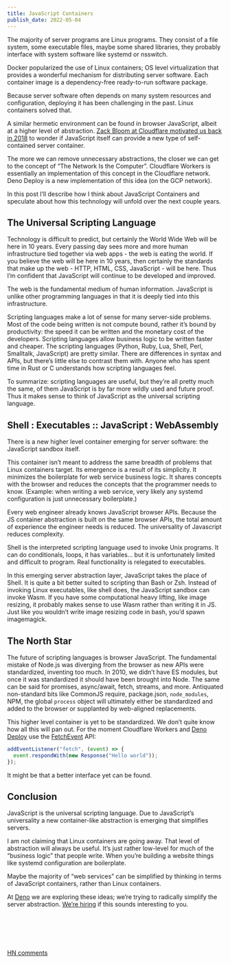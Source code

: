 ```yaml
---
title: JavaScript Containers
publish_date: 2022-05-04
---
```


The majority of server programs are Linux programs. They consist of a file
system, some executable files, maybe some shared libraries, they probably
interface with system software like systemd or nsswitch.

Docker popularized the use of Linux containers; OS level virtualization that
provides a wonderful mechanism for distributing server software. Each container
image is a dependency-free ready-to-run software package.

Because server software often depends on many system resources and
configuration, deploying it has been challenging in the past. Linux containers
solved that.

A similar hermetic environment can be found in browser JavaScript, albeit at a
higher level of abstraction.
[Zack Bloom at Cloudflare motivated us back in 2018](https://blog.cloudflare.com/cloud-computing-without-containers/)
to wonder if JavaScript itself can provide a new type of self-contained server
container.

The more we can remove unnecessary abstractions, the closer we can get to the
concept of “The Network Is the Computer”. Cloudflare Workers is essentially an
implementation of this concept in the Cloudflare network. Deno Deploy is a new
implementation of this idea (on the GCP network).

In this post I’ll describe how I think about JavaScript Containers and speculate
about how this technology will unfold over the next couple years.

## The Universal Scripting Language

Technology is difficult to predict, but certainly the World Wide Web will be
here in 10 years. Every passing day sees more and more human infrastructure tied
together via web apps - the web is eating the world. If you believe the web will
be here in 10 years, then certainly the standards that make up the web - HTTP,
HTML, CSS, JavaScript - will be here. Thus I’m confident that JavaScript will
continue to be developed and improved.

The web is the fundamental medium of human information. JavaScript is unlike
other programming languages in that it is deeply tied into this infrastructure.

Scripting languages make a lot of sense for many server-side problems. Most of
the code being written is not compute bound, rather it’s bound by productivity:
the speed it can be written and the monetary cost of the developers. Scripting
languages allow business logic to be written faster and cheaper. The scripting
languages (Python, Ruby, Lua, Shell, Perl, Smalltalk, JavaScript) are pretty
similar. There are differences in syntax and APIs, but there’s little else to
contrast them with. Anyone who has spent time in Rust or C understands how
scripting languages feel.

To summarize: scripting languages are useful, but they’re all pretty much the
same, of them JavaScript is by far more wildly used and future proof. Thus it
makes sense to think of JavaScript as the universal scripting language.

## Shell : Executables :: JavaScript : WebAssembly

There is a new higher level container emerging for server software: the
JavaScript sandbox itself.

This container isn’t meant to address the same breadth of problems that Linux
containers target. Its emergence is a result of its simplicity. It minimizes the
boilerplate for web service business logic. It shares concepts with the browser
and reduces the concepts that the programmer needs to know. (Example: when
writing a web service, very likely any systemd configuration is just unnecessary
boilerplate.)

Every web engineer already knows JavaScript browser APIs. Because the JS
container abstraction is built on the same browser APIs, the total amount of
experience the engineer needs is reduced. The universality of Javascript reduces
complexity.

Shell is the interpreted scripting language used to invoke Unix programs. It can
do conditionals, loops, it has variables… but it is unfortunately limited and
difficult to program. Real functionality is relegated to executables.

In this emerging server abstraction layer, JavaScript takes the place of Shell.
It is quite a bit better suited to scripting than Bash or Zsh. Instead of
invoking Linux executables, like shell does, the JavaScript sandbox can invoke
Wasm. If you have some computational heavy lifting, like image resizing, it
probably makes sense to use Wasm rather than writing it in JS. Just like you
wouldn’t write image resizing code in bash, you’d spawn imagemagick.

## The North Star

The future of scripting languages is browser JavaScript. The fundamental mistake
of Node.js was diverging from the browser as new APIs were standardized,
inventing too much. In 2010, we didn’t have ES modules, but once it was
standardized it should have been brought into Node. The same can be said for
promises, async/await, fetch, streams, and more. Antiquated non-standard bits
like CommonJS require, package.json, `node_modules`, NPM, the global `process`
object will ultimately either be standardized and added to the browser or
supplanted by web-aligned replacements.

This higher level container is yet to be standardized. We don’t quite know how
all this will pan out. For the moment Cloudflare Workers and
[Deno Deploy](https://deno.com/deploy) use the
[FetchEvent](https://developers.cloudflare.com/workers/runtime-apis/fetch-event/)
API:

```js
addEventListener("fetch", (event) => {
  event.respondWith(new Response("Hello world"));
});
```

It might be that a better interface yet can be found.

## Conclusion

JavaScript is the universal scripting language. Due to JavaScript’s universality
a new container-like abstraction is emerging that simplifies servers.

I am not claiming that Linux containers are going away. That level of
abstraction will always be useful. It’s just rather low-level for much of the
“business logic” that people write. When you’re building a website things like
systemd configuration are boilerplate.

Maybe the majority of “web services” can be simplified by thinking in terms of
JavaScript containers, rather than Linux containers.

At [Deno](https://deno.com/) we are exploring these ideas; we’re trying to
radically simplify the server abstraction. [We’re hiring](https://deno.com/jobs)
if this sounds interesting to you.

<br/>
<br/>
<br/>
<br/>

[HN comments](https://news.ycombinator.com/item?id=31262542)
